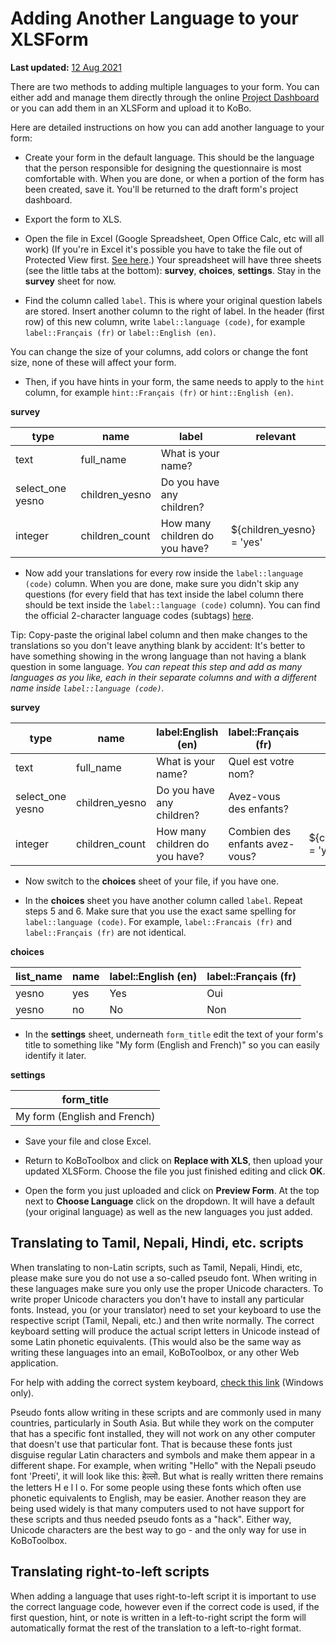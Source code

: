 # Adding Another Language to your XLSForm
**Last updated:** <a href="https://github.com/kobotoolbox/docs/blob/f9bb069f3517cb6d0b581aa7cec180b5ff707d2b/source/language_xls.md" class="reference">12 Aug 2021</a>

There are two methods to adding multiple languages to your form. You can either add and manage them directly through the online [Project Dashboard](language_dashboard.md) or you can add them in an XLSForm and upload it to KoBo.

Here are detailed instructions on how you can add another language to your form:

* Create your form in the default language. This should be the language that the person responsible for designing the questionnaire is most comfortable with. When you are done, or when a portion of the form has been created, save it. You'll be returned to the draft form's project dashboard.

* Export the form to XLS.

* Open the file in Excel (Google Spreadsheet, Open Office Calc, etc will all work) (If you're in Excel it's possible you have to take the file out of Protected View first. [See here](https://support.office.com/en-us/article/what-is-protected-view-d6f09ac7-e6b9-4495-8e43-2bbcdbcb6653?ocmsassetID=HA010355931&CorrelationId=04b441d5-5c7c-441a-bbac-8f34b3071869&ui=en-US&rs=en-US&ad=US).) Your spreadsheet will have three sheets (see the little tabs at the bottom): __survey__, __choices__, __settings__. Stay in the __survey__ sheet for now.

* Find the column called `label`. This is where your original question labels are stored. Insert another column to the right of label. In the header (first row) of this new column, write `label::language (code)`, for example `label::Français (fr)` or `label::English (en)`.

<p class="note">You can change the size of your columns, add colors or change the font size, none of these will affect your form.</p>

* Then, if you have hints in your form, the same needs to apply to the `hint` column, for example `hint::Français (fr)` or `hint::English (en)`.

__survey__

| type             | name           | label                          | relevant                  |
| ---              | ---            | ---                            | ---                       |
| text             | full_name      | What is your name?             |                           |
| select_one yesno | children_yesno | Do you have any children?      |                           |
| integer          | children_count | How many children do you have? | ${children_yesno} = 'yes' |

* Now add your translations for every row inside the `label::language (code)` column. When you are done, make sure you didn't skip any questions (for every field that has text inside the label column there should be text inside the `label::language (code)` column). You can find the official 2-character language codes (subtags) [here](https://www.iana.org/assignments/language-subtag-registry/language-subtag-registry).

<p class="note">Tip: Copy-paste the original label column and then make changes to the translations so you don't leave anything blank by accident: It's better to have something showing in the wrong language than not having a blank question in some language. <em>You can repeat this step and add as many languages as you like, each in their separate columns and with a different name inside <code>label::language (code)</code>.</em></p>

__survey__

| type             | name           | label:English (en)             | label::Français (fr)           | relevant                  |
| ---              | ---            | ---                            | ---                            | ---                       |
| text             | full_name      | What is your name?             | Quel est votre nom?            |                           |
| select_one yesno | children_yesno | Do you have any children?      | Avez-vous des enfants?         |                           |
| integer          | children_count | How many children do you have? | Combien des enfants avez-vous? | ${children_yesno} = 'yes' |

* Now switch to the __choices__ sheet of your file, if you have one.

* In the __choices__ sheet you have another column called `label`. Repeat steps 5 and 6. Make sure that you use the exact same spelling for `label::language (code)`. For example, `label::Francais (fr)` and `label::Français (fr)` are not identical.

__choices__

| list_name | name | label::English (en) | label::Français (fr) |
| ---       | ---  | ---                 | ---                  |
| yesno     | yes  | Yes                 | Oui                  |
| yesno     | no   | No                  | Non                  |

* In the __settings__ sheet, underneath `form_title` edit the text of your form's title to something like "My form (English and French)" so you can easily identify it later.

__settings__

| form_title                   |
| ---                          |
| My form (English and French) |

* Save your file and close Excel.

* Return to KoBoToolbox and click on __Replace with XLS__, then upload your updated XLSForm. Choose the file you just finished editing and click __OK__.

* Open the form you just uploaded and click on __Preview Form__. At the top next to __Choose Language__ click on the dropdown. It will have a default (your original language) as well as the new languages you just added.

## Translating to Tamil, Nepali, Hindi, etc. scripts

When translating to non-Latin scripts, such as Tamil, Nepali, Hindi, etc, please make sure you do not use a so-called pseudo font. When writing in these languages make sure you only use the proper Unicode characters. To write proper Unicode characters you don't have to install any particular fonts. Instead, you (or your translator) need to set your keyboard to use the respective script (Tamil, Nepali, etc.) and then write normally. The correct keyboard setting will produce the actual script letters in Unicode instead of some Latin phonetic equivalents. (This would also be the same way as writing these languages into an email, KoBoToolbox, or any other Web application.

For help with adding the correct system keyboard, [check this link](https://support.microsoft.com/en-us/help/17424/windows-change-keyboard-layout) (Windows only).

Pseudo fonts allow writing in these scripts and are commonly used in many countries, particularly in South Asia. But while they work on the computer that has a specific font installed, they will not work on any other computer that doesn't use that particular font. That is because these fonts just disguise regular Latin characters and symbols and make them appear in a different shape. For example, when writing "Hello" with the Nepali pseudo font 'Preeti', it will look like this: हेल्लो. But what is really written there remains the letters H e l l o. For some people using these fonts which often use phonetic equivalents to English, may be easier. Another reason they are being used widely is that many computers used to not have support for these scripts and thus needed pseudo fonts as a "hack". Either way, Unicode characters are the best way to go - and the only way for use in KoBoToolbox.

## Translating right-to-left scripts

When adding a language that uses right-to-left script it is important to use the correct language code, however even if the correct code is used, if the first question, hint, or note is written in a left-to-right script the form will automatically format the rest of the translation to a left-to-right format.
